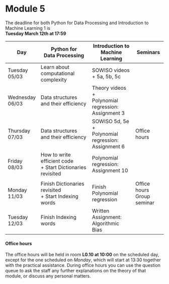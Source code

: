 
# Module 5

The deadline for both Python for Data Processing and Introduction to Machine Learning 1 is<br>**Tuesday March 12th at 17:59**

| Day                | Python for<br>Data Processing        | Introduction to<br>Machine Learning     | Seminars                                    |
|--------------------|--------------------------------------|-----------------------------------------|---------------------------------------------|
| Tuesday<br>05/03   | Learn about computational complexity | SOWISO videos + 5a, 5b, 5c              |                                             |
| Wednesday<br>06/03 | Data structures and their efficiency | Theory videos +<br>Polynomial regression:<br>Assignment 3  |                          |
| Thursday<br>07/03  | Data structures and their efficiency | SOWISO 5d, 5e +<br>Polynomial regression:<br>Assignment 6  | Office hours             |
| Friday<br>08/03    | How to write efficient code<br>+ Start Dictionaries revisited | Polynomial regression:<br>Assignment 10 |                    |
|                    |                                                               |                                         |                    |
| Monday<br>11/03    | Finish Dictionaries revisited<br>+ Start Indexing words | Finish Polynomial regression | Office hours<br>Group seminar       |
| Tuesday<br>12/03   | Finish Indexing words                | Written Assignment:<br>Algorithmic Bias    |                                          |



#### Office hours

The office hours will be held in room **L0.10 at 10:00** on the scheduled day, except for the one scheduled on *Monday*, which will start at 13:30 together with the practical assistance. During office hours you can use the question queue to ask the staff any further explanations on the theory of that module, or discuss any personal matters.

